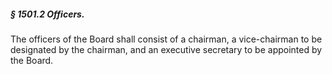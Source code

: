 ##### § 1501.2 Officers. #####

The officers of the Board shall consist of a chairman, a vice-chairman to be designated by the chairman, and an executive secretary to be appointed by the Board.
